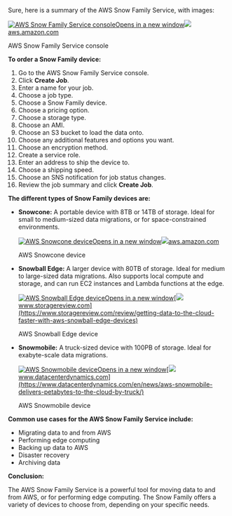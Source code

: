   
Sure, here is a summary of the AWS Snow Family Service, with images:

[![AWS Snow Family Service console](https://encrypted-tbn1.gstatic.com/images?q=tbn:ANd9GcRsCZA3YfDW3LjdbA7UOviPA_khaZojHjcBlp5BAPX2jnhcVuZaJWwuwnotWk48)Opens in a new window](https://aws.amazon.com/blogs/storage/making-it-even-simpler-to-create-and-manage-your-aws-snow-family-jobs/)[![](https://encrypted-tbn2.gstatic.com/favicon-tbn?q=tbn:ANd9GcSeP-9Yq5QvETv1tEPjG1GqFUXfIdnQ8d6szBX4Na2KiMmUZkr3CI0t4CE_hEru254J4nLLgJDmYlCoJki8IoWytpzPLOYFc8Y)aws.amazon.com](https://aws.amazon.com/blogs/storage/making-it-even-simpler-to-create-and-manage-your-aws-snow-family-jobs/)

AWS Snow Family Service console

**To order a Snow Family device:**

1. Go to the AWS Snow Family Service console.
2. Click **Create Job**.
3. Enter a name for your job.
4. Choose a job type.
5. Choose a Snow Family device.
6. Choose a pricing option.
7. Choose a storage type.
8. Choose an AMI.
9. Choose an S3 bucket to load the data onto.
10. Choose any additional features and options you want.
11. Choose an encryption method.
12. Create a service role.
13. Enter an address to ship the device to.
14. Choose a shipping speed.
15. Choose an SNS notification for job status changes.
16. Review the job summary and click **Create Job**.

**The different types of Snow Family devices are:**

- **Snowcone:** A portable device with 8TB or 14TB of storage. Ideal for small to medium-sized data migrations, or for space-constrained environments.
    
    [![AWS Snowcone device](https://encrypted-tbn2.gstatic.com/images?q=tbn:ANd9GcRfGRkXii4WOMYGRw97AYG3HdMtEtXlfeHK4tIdiFaTFEuRq-PFo1aowgSp23Pq)Opens in a new window](https://aws.amazon.com/blogs/aws/introducing-aws-snowcone-small-lightweight-edge-storage-and-processing/)[![](https://encrypted-tbn2.gstatic.com/favicon-tbn?q=tbn:ANd9GcSeP-9Yq5QvETv1tEPjG1GqFUXfIdnQ8d6szBX4Na2KiMmUZkr3CI0t4CE_hEru254J4nLLgJDmYlCoJki8IoWytpzPLOYFc8Y)aws.amazon.com](https://aws.amazon.com/blogs/aws/introducing-aws-snowcone-small-lightweight-edge-storage-and-processing/)
    
    AWS Snowcone device
    
- **Snowball Edge:** A larger device with 80TB of storage. Ideal for medium to large-sized data migrations. Also supports local compute and storage, and can run EC2 instances and Lambda functions at the edge.
    
    [![AWS Snowball Edge device](https://encrypted-tbn3.gstatic.com/images?q=tbn:ANd9GcQJZVQ1Q06nRaIx_RsmeneCf2dlZRsJOzFRJ9oGlCxGc8AqpW-T8A2PY1we-_tn)Opens in a new window](https://www.storagereview.com/review/getting-data-to-the-cloud-faster-with-aws-snowball-edge-devices)[![](https://encrypted-tbn1.gstatic.com/favicon-tbn?q=tbn:ANd9GcQR0tzgiBC-NbSQaqM0j4lnhFESB5A3ISXMkp94AaD5d5vdJuweWDfPvylDVFe4R-N8IlFzmtLjlTEOd5QKlZV-3dj0ni__6oMPn4BG0F0H)www.storagereview.com](https://www.storagereview.com/review/getting-data-to-the-cloud-faster-with-aws-snowball-edge-devices)
    
    AWS Snowball Edge device
    
- **Snowmobile:** A truck-sized device with 100PB of storage. Ideal for exabyte-scale data migrations.
    
    [![AWS Snowmobile device](https://encrypted-tbn0.gstatic.com/images?q=tbn:ANd9GcRskXYbTnTu0rmsEMngte_xE3Yje8weM7yQ9b7Lqmmpt9eOUbyEGzw6rMaPVk5L)Opens in a new window](https://www.datacenterdynamics.com/en/news/aws-snowmobile-delivers-petabytes-to-the-cloud-by-truck/)[![](https://encrypted-tbn3.gstatic.com/favicon-tbn?q=tbn:ANd9GcSIBxVc3ZFLBiOp1TW8zfJLiXooGhVy3varqFaWfkGPxxHAIjST3nbjls0N6nCUe0bI1SdmUJKEZmtrSei1q32F1tHpMwTQYuC2EqJr-42BcWHMAqE)www.datacenterdynamics.com](https://www.datacenterdynamics.com/en/news/aws-snowmobile-delivers-petabytes-to-the-cloud-by-truck/)
    
    AWS Snowmobile device
    

**Common use cases for the AWS Snow Family Service include:**

- Migrating data to and from AWS
- Performing edge computing
- Backing up data to AWS
- Disaster recovery
- Archiving data

**Conclusion:**

The AWS Snow Family Service is a powerful tool for moving data to and from AWS, or for performing edge computing. The Snow Family offers a variety of devices to choose from, depending on your specific needs.